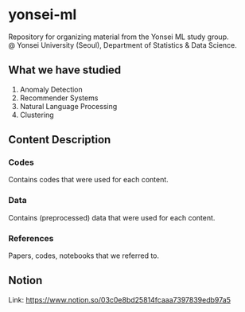# yonsei-ml
Repository for organizing material from the Yonsei ML study group.  
@ Yonsei University (Seoul), Department of Statistics & Data Science.
  
## What we have studied  
1. Anomaly Detection
2. Recommender Systems
3. Natural Language Processing
4. Clustering

## Content Description
### Codes
Contains codes that were used for each content.
### Data
Contains (preprocessed) data that were used for each content.
### References
Papers, codes, notebooks that we referred to.

## Notion
Link: https://www.notion.so/03c0e8bd25814fcaaa7397839edb97a5
